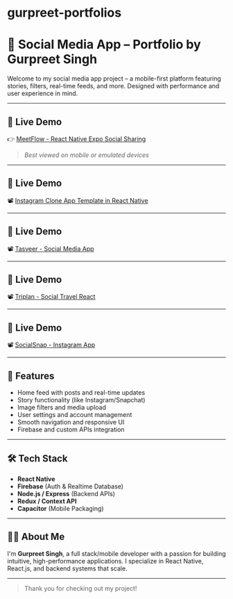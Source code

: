 # gurpreet-portfolios
# 📱 Social Media App – Portfolio by Gurpreet Singh

Welcome to my social media app project – a mobile-first platform featuring stories, filters, real-time feeds, and more. Designed with performance and user experience in mind.

---

## 🔗 Live Demo

👉 [MeetFlow - React Native Expo Social Sharing](https://support.w3itexperts.com/us/QtGibQRD)

> *Best viewed on mobile or emulated devices*

---

## 🔗 Live Demo

📽️ [Instagram Clone App Template in React Native](https://drive.google.com/file/d/1-5zo3MY0rcHmDVHVDZYP01azKtmBYWpj/view)

---


## 🔗 Live Demo

📽️ [Tasveer - Social Media App](https://drive.google.com/file/d/1TbYQhK9AvKJC9-452rb9qfLpEBaZRUPl/view?usp=sharing)

---


## 🔗 Live Demo

📽️ [Triplan - Social Travel React ](https://www.dropbox.com/scl/fi/zwheribl320x4531m2zj3/Triplan_20250107.apk?rlkey=vkc84izgj76nl6727itjcsrjf&e=2&dl=0)

---


## 🔗 Live Demo

📽️ [SocialSnap - Instagram App](https://drive.google.com/file/d/18Rx2nqzqQRapopvf66IdlrcJcS6p7o2X/view)

---

## 🚀 Features

- Home feed with posts and real-time updates  
- Story functionality (like Instagram/Snapchat)  
- Image filters and media upload  
- User settings and account management  
- Smooth navigation and responsive UI  
- Firebase and custom APIs integration

---

## 🛠 Tech Stack

- **React Native**
- **Firebase** (Auth & Realtime Database)
- **Node.js / Express** (Backend APIs)
- **Redux / Context API**
- **Capacitor** (Mobile Packaging)

---

## 🙋‍♂️ About Me

I'm **Gurpreet Singh**, a full stack/mobile developer with a passion for building intuitive, high-performance applications. I specialize in React Native, React.js, and backend systems that scale.

---



> Thank you for checking out my project!
